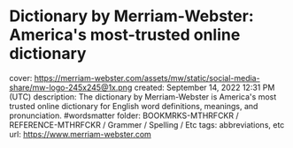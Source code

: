 # Dictionary by Merriam-Webster: America's most-trusted online dictionary

cover: https://merriam-webster.com/assets/mw/static/social-media-share/mw-logo-245x245@1x.png
created: September 14, 2022 12:31 PM (UTC)
description: The dictionary by Merriam-Webster is America's most trusted online dictionary for English word definitions, meanings, and pronunciation. #wordsmatter
folder: BOOKMRKS-MTHRFCKR / REFERENCE-MTHRFCKR / Grammer / Spelling / Etc
tags: abbreviations, etc
url: https://www.merriam-webster.com
